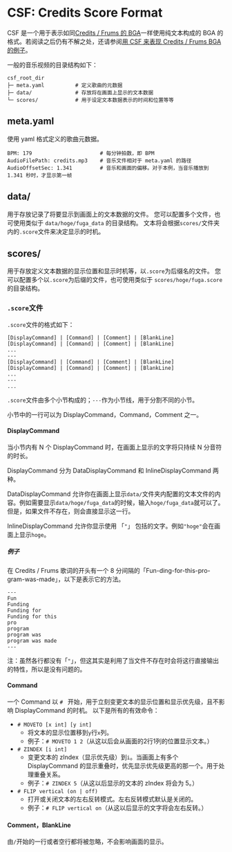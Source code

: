 # CSF: Credits Score Format

CSF 是一个用于表示如同[Credits / Frums 的 BGA]()一样使用纯文本构成的 BGA 的格式。若阅读之后仍有不解之处，还请参阅[用 CSF 来表现 Credits / Frums BGA 的例子](../static/csf-root)。

一般的音乐视频的目录结构如下：

```
csf_root_dir
├─ meta.yaml          # 定义歌曲的元数据
├─ data/              # 存放将在画面上显示的文本数据
└─ scores/            # 用于设定文本数据表示的时间和位置等等
```

## meta.yaml

使用 yaml 格式定义的歌曲元数据。

```
BPM: 179                      # 每分钟拍数，即 BPM
AudioFilePath: credits.mp3    # 音乐文件相对于 meta.yaml 的路径
AudioOffsetSec: 1.341         # 音乐和画面的偏移。对于本例，当音乐播放到 1.341 秒时，才显示第一帧
```

## data/

用于存放记录了将要显示到画面上的文本数据的文件。
您可以配置多个文件，也可使用类似于 `data/hoge/fuga_data` 的目录结构。
文本将会根据`scores/`文件夹内的`.score`文件来决定显示的时机。

## scores/

用于存放定义文本数据的显示位置和显示时机等，以`.score`为后缀名的文件。
您可以配置多个以`.score`为后缀的文件，也可使用类似于 `scores/hoge/fuga.score` 的目录结构。

### `.score`文件

`.score`文件的格式如下：

```
[DisplayCommand] | [Command] | [Comment] | [BlankLine]
[DisplayCommand] | [Command] | [Comment] | [BlankLine]
...
---
[DisplayCommand] | [Command] | [Comment] | [BlankLine]
[DisplayCommand] | [Command] | [Comment] | [BlankLine]
...
---
...
```

`.score`文件由多个小节构成的；`---`作为小节线，用于分割不同的小节。

小节中的一行可以为 DisplayCommand，Command，Comment 之一。

#### DisplayCommand

当小节内有 N 个 DisplayCommand 时，在画面上显示的文字将只持续 N 分音符的时长。

DisplayCommand 分为 DataDisplayCommand 和 InlineDisplayCommand 两种。

DataDisplayCommand 允许你在画面上显示`data/`文件夹内配置的文本文件的内容。例如需要显示`data/hoge/fuga_data`的时候，输入`hoge/fuga_data`就可以了。但是，如果文件不存在，则会直接显示这一行。

InlineDisplayCommand 允许你显示使用 「`"`」 包括的文字。例如`"hoge"`会在画面上显示`hoge`。

##### 例子

在 Credits / Frums 歌词的开头有一个 8 分间隔的「Fun-ding-for-this-pro-gram-was-made」，以下是表示它的方法。

```
---
Fun
Funding
Funding for
Funding for this
pro
program
program was
program was made
---
```

注：虽然各行都没有「`"`」，但这其实是利用了当文件不存在时会将这行直接输出的特性，所以是没有问题的。

#### Command

一个 Command 以 `# ` 开始，用于立刻变更文本的显示位置和显示优先级，且不影响 DisplayCommand 的时机。
以下是所有的有效命令：

- `# MOVETO [x int] [y int]`
  - 将文本的显示位置移到`y`行`x`列。
  - 例子：`# MOVETO 1 2`（从这以后会从画面的2行1列的位置显示文本。）
- `# ZINDEX [i int]`
  - 变更文本的 zIndex（显示优先级）到`i`。当画面上有多个 DisplayCommand 的显示重叠时，优先显示优先级更高的那一个。用于处理重叠关系。
  - 例子：`# ZINDEX 5`（从这以后显示的文本的 zIndex 将会为 5。）
- `# FLIP vertical (on | off)`
  - 打开或关闭文本的左右反转模式。左右反转模式默认是关闭的。
  - 例子：`# FLIP vertical on`（从这以后显示的文字将会左右反转。）

#### Comment，BlankLine

由`/`开始的一行或者空行都将被忽略，不会影响画面的显示。
